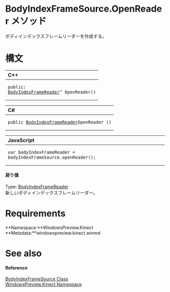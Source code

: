 BodyIndexFrameSource.OpenReader メソッド  
======================================  

ボディインデックスフレームリーダーを作成する。
<span id="syntaxSection"></span>

構文
======  

<table>
<colgroup>
<col width="100%" />
</colgroup>
<thead>
<tr class="header">
<th align="left">C++</th>
</tr>
</thead>
<tbody>
<tr class="odd">
<td align="left"><pre><code>public:  
<a href="../../BodyIndexFrameReader_Class.md">BodyIndexFrameReader</a>^ OpenReader()</code></pre></td>
</tr>
</tbody>
</table>

<table>
<colgroup>
<col width="100%" />
</colgroup>
<thead>
<tr class="header">
<th align="left">C#</th>
</tr>
</thead>
<tbody>
<tr class="odd">
<td align="left"><pre><code>public <a href="../../BodyIndexFrameReader_Class.md">BodyIndexFrameReader</a>OpenReader ()</code></pre></td>
</tr>
</tbody>
</table>

<table>
<colgroup>
<col width="100%" />
</colgroup>
<thead>
<tr class="header">
<th align="left">JavaScript</th>
</tr>
</thead>
<tbody>
<tr class="odd">
<td align="left"><pre><code>var bodyIndexFrameReader = bodyIndexFrameSource.openReader();</code></pre></td>
</tr>
</tbody>
</table>

<span id="ID4ES"></span>
#### 戻り値  

Type: [BodyIndexFrameReader](../../BodyIndexFrameReader_Class.md)  
 新しいボディインデックスフレームリーダー。

<span id="requirements"></span>

Requirements  
============  

**Namespace:**WindowsPreview.Kinect  
**Metadata:**windowspreview.kinect.winmd  

<span id="ID4EAB"></span>

See also  
========  

<span id="ID4ECB"></span>
#### Reference  

[BodyIndexFrameSource Class](../../BodyIndexFrameSource_Class.md)  
 [WindowsPreview.Kinect Namespace](../../../Kinect.md)  



<!--Please do not edit the data in the comment block below.-->
<!--
TOCTitle : OpenReader Method
RLTitle : BodyIndexFrameSource.OpenReader Method
KeywordK : OpenReader method
KeywordK : BodyIndexFrameSource.OpenReader method
KeywordF : WindowsPreview.Kinect.BodyIndexFrameSource.OpenReader
KeywordF : BodyIndexFrameSource.OpenReader
KeywordF : OpenReader
KeywordF : WindowsPreview.Kinect.BodyIndexFrameSource.OpenReader
KeywordA : M:WindowsPreview.Kinect.BodyIndexFrameSource.OpenReader
AssetID : M:WindowsPreview.Kinect.BodyIndexFrameSource.OpenReader
Locale : en-us
CommunityContent : 1
APIType : Managed
APILocation : windowspreview.kinect.winmd
APIName : WindowsPreview.Kinect.BodyIndexFrameSource.OpenReader
TargetOS : Windows
TopicType : kbSyntax
DevLang : VB
DevLang : CSharp
DevLang : JavaScript
DevLang : C++
DocSet : K4Wv2
ProjType : K4Wv2Proj
Technology : Kinect for Windows
Product : Kinect for Windows SDK v2
productversion : 20
-->
